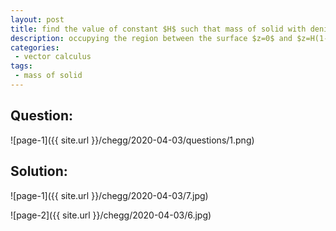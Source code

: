 ```yaml
---
layout: post
title: find the value of constant $H$ such that mass of solid with denisity function $f(x,y,z) = \sqrt{ x^2 + y^2 } $ grams per unit cm. 
description: occupying the region between the surface $z=0$ and $z=H(1-x^2-y^2) $ is exactly 1 kg.
categories:
 - vector calculus
tags:
 - mass of solid
---
```


## Question:

![page-1]({{ site.url }}/chegg/2020-04-03/questions/1.png) 

## Solution:

![page-1]({{ site.url }}/chegg/2020-04-03/7.jpg) 

![page-2]({{ site.url }}/chegg/2020-04-03/6.jpg) 



